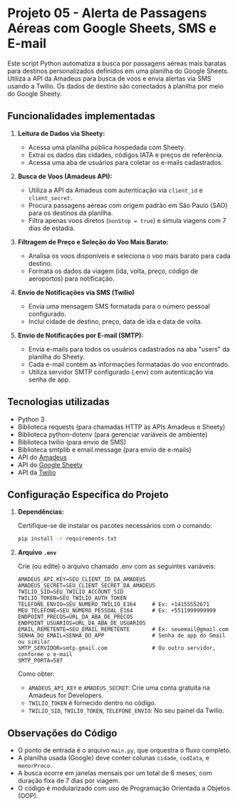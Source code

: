 # Projeto 05 - Alerta de Passagens Aéreas com Google Sheets, SMS e E-mail
Este script Python automatiza a busca por passagens aéreas mais baratas para destinos personalizados definidos em uma 
planilha do Google Sheets. Utiliza a API da Amadeus para busca de voos e envia alertas via SMS usando a Twilio. Os dados
de destino são conectados à planilha por meio do Google Sheety.

## Funcionalidades implementadas
1. **Leitura de Dados via Sheety:**
   * Acessa uma planilha pública hospedada com Sheety.
   * Extrai os dados das cidades, códigos IATA e preços de referência.
   * Acessa uma aba de usuários para coletar os e-mails cadastrados.

2. **Busca de Voos (Amadeus API):**
   * Utiliza a API da Amadeus com autenticação via `client_id` e `client_secret.`
   * Procura passagens aéreas com origem padrão em São Paulo (SAO) para os destinos da planilha.
   * Filtra apenas voos diretos (`nonStop = true`) e simula viagens com 7 dias de estadia.

3. **Filtragem de Preço e Seleção do Voo Mais Barato:**
    * Analisa os voos disponíveis e seleciona o voo mais barato para cada destino.
    * Formata os dados da viagem (ida, volta, preço, código de aeroportos) para notificação.

4. **Envio de Notificações via SMS (Twilio)**
    * Envia uma mensagem SMS formatada para o número pessoal configurado.
    * Inclui cidade de destino, preço, data de ida e data de volta.

5. **Envio de Notificações por E-mail (SMTP):**
   * Envia e-mails para todos os usuários cadastrados na aba "users" da planilha do Sheety.
   * Cada e-mail contém as informações formatadas do voo encontrado.
   * Utiliza servidor SMTP configurado (.env) com autenticação via senha de app.

## Tecnologias utilizadas

* Python 3
* Biblioteca requests (para chamadas HTTP às APIs Amadeus e Sheety)
* Biblioteca python-dotenv (para gerenciar variáveis de ambiente)
* Biblioteca twilio (para envio de SMS)
* Biblioteca smtplib e email.message (para envio de e-mails)
* API do [Amadeus](https://developers.amadeus.com/)
* API do [Google Sheety](https://sheety.co/)
* API da [Twilio](https://www.twilio.com/)

## Configuração Específica do Projeto
1.  **Dependências:**

    Certifique-se de instalar os pacotes necessários com o comando:
    ```bash
    pip install -r requirements.txt
    ```
2. **Arquivo `.env`** 

    Crie (ou edite) o arquivo chamado .env com as seguintes variáveis:
    ```
   AMADEUS_API_KEY=SEU_CLIENT_ID_DA_AMADEUS
   AMADEUS_SECRET=SEU_CLIENT_SECRET_DA_AMADEUS
   TWILIO_SID=SEU_TWILIO_ACCOUNT_SID
   TWILIO_TOKEN=SEU_TWILIO_AUTH_TOKEN
   TELEFONE_ENVIO=SEU_NUMERO_TWILIO_E164     # Ex: +14155552671
   MEU_TELEFONE=SEU_NUMERO_PESSOAL_E164      # Ex: +5511999999999
   ENDPOINT_PRECOS=URL_DA_ABA_DE_PRECOS      
   ENDPOINT_USUARIOS=URL_DA_ABA_DE_USUARIOS  
   EMAIL_REMETENTE=SEU_EMAIL_REMETENTE       # Ex: seuemail@gmail.com
   SENHA_DO_EMAIL=SENHA_DO_APP               # Senha de app do Gmail ou similar
   SMTP_SERVIDOR=smtp.gmail.com              # Ou outro servidor, conforme o e-mail
   SMTP_PORTA=587
    ```
   Como obter: 
    * `AMADEUS_API_KEY` e `AMADEUS_SECRET`: Crie uma conta gratuita na Amadeus for Developers.
    * `TWILIO_TOKEN` é fornecido dentro no código.
    * `TWILIO_SID`, `TWILIO_TOKEN`, `TELEFONE_ENVIO`: No seu painel da Twilio.

## Observações do Código

* O ponto de entrada é o arquivo `main.py`, que orquestra o fluxo completo.
* A planilha usada (Google) deve conter colunas `cidade`, `codIata`, e `menorPreco`.
* A busca ocorre em janelas mensais por um total de 6 meses, com duração fixa de 7 dias por viagem.
* O código é modularizado com uso de Programação Orientada a Objetos (OOP).
